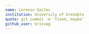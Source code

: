 ```yaml
---
name: Lorenzo Gaifas
institution: University of Grenoble
quote: git commit -m 'fixed, maybe'
github_user: brisvag
---
```

